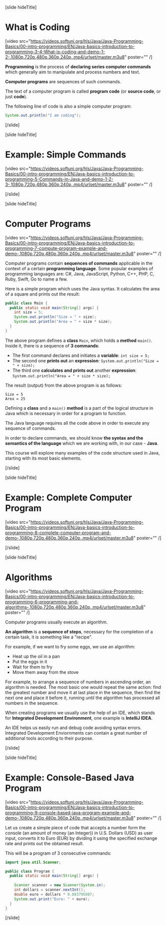 [slide hideTitle]
# What is Coding

[video src="https://videos.softuni.org/hls/Java/Java-Programming-Basics/00-intro-programming/EN/Java-basics-introduction-to-programming-3-4-What-is-coding-and-demo-1-2-,1080p,720p,480p,360p,240p,.mp4/urlset/master.m3u8" poster="" /]


**Programming** is the process of **declaring series computer commands** which generally aim to manipulate and process numbers and text.

**Computer programs** are sequences of such commands. 

The text of a computer program is called **program code** (or **source code**, or just **code**).

The following line of code is also a simple computer program:
```java live
System.out.println("I am coding");
```
[/slide]

[slide hideTitle]

# Example: Simple Commands

[video src="https://videos.softuni.org/hls/Java/Java-Programming-Basics/00-intro-programming/EN/Java-basics-introduction-to-programming-5-Commands-in-Java-and-demo-1-2-3-,1080p,720p,480p,360p,240p,.mp4/urlset/master.m3u8" poster="" /]


[/slide]

[slide hideTitle]
# Computer Programs

[video src="https://videos.softuni.org/hls/Java/Java-Programming-Basics/00-intro-programming/EN/Java-basics-introduction-to-programming-7-compute-program-example-and-demo-,1080p,720p,480p,360p,240p,.mp4/urlset/master.m3u8" poster="" /]

Computer programs contain **sequences of commands** applicable in the context of a certain **programming language**. Some popular examples of programming languages are: C#, Java, JavaScript, Python, C++, PHP, C, Ruby, Swift, Go to name a few.

Here is a simple program which uses the Java syntax.
It calculates the area of a square and prints out the result:

```java live no-template
public class Main {
  public static void main(String[] args) {
    int size = 5;
    System.out.println("Size = " + size);
    System.out.println("Area = " + size * size);
  }
}
```

The above program defines a **class** `Main`, which holds a **method** `main()`. Inside it, there is a sequence of **3 commands**:
- The first command declares and initiates a **variable**: `int size = 5;`
- The second one **prints out** an **expression**: `System.out.println("Size = " + size);`
- The third one **calculates and prints out** another **expression**: `System.out.println("Area = " + size * size);`

The result (output) from the above program is as follows:
```
Size = 5
Area = 25
```
Defining a **class** and a `main()` **method** is a part of the logical structure in Java which is necessary in order for a program to function. 

The Java language requires all the code above in order to execute any sequence of commands.

In order to declare commands, we should know **the syntax and the semantics of the language** which we are working with, in our case - **Java**. 

This course will explore many examples of the code structure used in Java, starting with its most basic elements.

[/slide]

[slide hideTitle]

# Example: Complete Computer Program

[video src="https://videos.softuni.org/hls/Java/Java-Programming-Basics/00-intro-programming/EN/Java-basics-introduction-to-programming-8-complete-computer-program-and-demo-,1080p,720p,480p,360p,240p,.mp4/urlset/master.m3u8" poster="" /]

[/slide]

[slide hideTitle]
# Algorithms

[video src="https://videos.softuni.org/hls/Java/Java-Programming-Basics/00-intro-programming/EN/Java-basics-introduction-to-programming-6-programming-and-algorithms-,1080p,720p,480p,360p,240p,.mp4/urlset/master.m3u8" poster="" /]

Computer programs usually execute an algorithm. 

**An algorithm** is a **sequence of steps**, necessary for the completion of a certain task, it is something like a "recipe".

For example, if we want to fry some eggs, we use an algorithm: 
- Heat up the oil in a pan
- Put the eggs in it
- Wait for them to fry
- Move them away from the stove

For example, to arrange a sequence of numbers in ascending order, an algorithm is needed. The most basic one would repeat the same action: find the greatest number and move it at last place in the sequence, then find the next one and place it before it, running until the algorithm has processed all numbers in the sequence.

When creating programs we usually use the help of an IDE, which stands for **Integrated Development Environment**, one example is **IntelliJ IDEA**. 

An IDE helps us easily run and debug code avoiding syntax errors. Integrated Development Enviornments can contain a great number of additional tools according to their purpose.

[/slide]

[slide hideTitle]
# Example: Console-Based Java Program

[video src="https://videos.softuni.org/hls/Java/Java-Programming-Basics/00-intro-programming/EN/Java-basics-introduction-to-programming-9-console-based-java-program-example-and-demo-,1080p,720p,480p,360p,240p,.mp4/urlset/master.m3u8" poster="" /]

Let us create a simple piece of code that accepts a number form the console (an amount of money (an Integer)) in U.S. Dollars (USD) as user input, converts it to Euro (EUR) by dividing it using the specified exchange rate and prints out the obtained result. 

This will be a program of 3 consecutive commands:
```java 
import java.util.Scanner;

public class Program {
  public static void main(String[] args) {
    
    Scanner scanner = new Scanner(System.in);
    int dollars = scanner.nextInt();
    double euro = dollars * 0.883795087;
    System.out.print("Euro: " + euro);
  }
}
```
[/slide]
